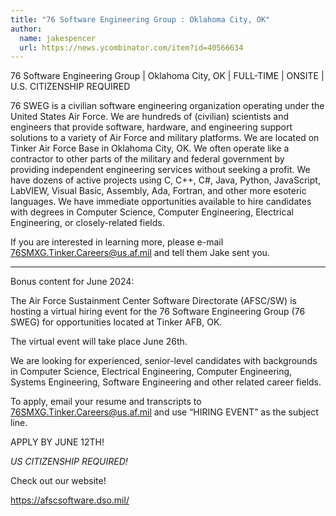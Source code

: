 ```yaml
---
title: "76 Software Engineering Group : Oklahoma City, OK"
author:
  name: jakespencer
  url: https://news.ycombinator.com/item?id=40566634
---
```

76 Software Engineering Group | Oklahoma City, OK | FULL-TIME | ONSITE | U.S. CITIZENSHIP REQUIRED

76 SWEG is a civilian software engineering organization operating under the United States Air Force. We are hundreds of (civilian) scientists and engineers that provide software, hardware, and engineering support solutions to a variety of Air Force and military platforms. We are located on Tinker Air Force Base in Oklahoma City, OK. We often operate like a contractor to other parts of the military and federal government by providing independent engineering services without seeking a profit. We have dozens of active projects using C, C++, C#, Java, Python, JavaScript, LabVIEW, Visual Basic, Assembly, Ada, Fortran, and other more esoteric languages. We have immediate opportunities available to hire candidates with degrees in Computer Science, Computer Engineering, Electrical Engineering, or closely-related fields.

If you are interested in learning more, please e-mail 76SMXG.Tinker.Careers@us.af.mil and tell them Jake sent you.

-----

Bonus content for June 2024:

The Air Force Sustainment Center Software Directorate (AFSC&#x2F;SW) is hosting a virtual hiring event for the 76 Software Engineering Group (76 SWEG) for opportunities located at Tinker AFB, OK.

The virtual event will take place June 26th.

We are looking for experienced, senior-level candidates with backgrounds in Computer Science, Electrical Engineering, Computer Engineering, Systems Engineering, Software Engineering and other related career fields.

To apply, email your resume and transcripts to 76SMXG.Tinker.Careers@us.af.mil and use “HIRING EVENT” as the subject line.

APPLY BY JUNE 12TH!

*<i>US CITIZENSHIP REQUIRED!</i>*

Check out our website!

<a href="https:&#x2F;&#x2F;afscsoftware.dso.mil&#x2F;" rel="nofollow">https:&#x2F;&#x2F;afscsoftware.dso.mil&#x2F;</a>
